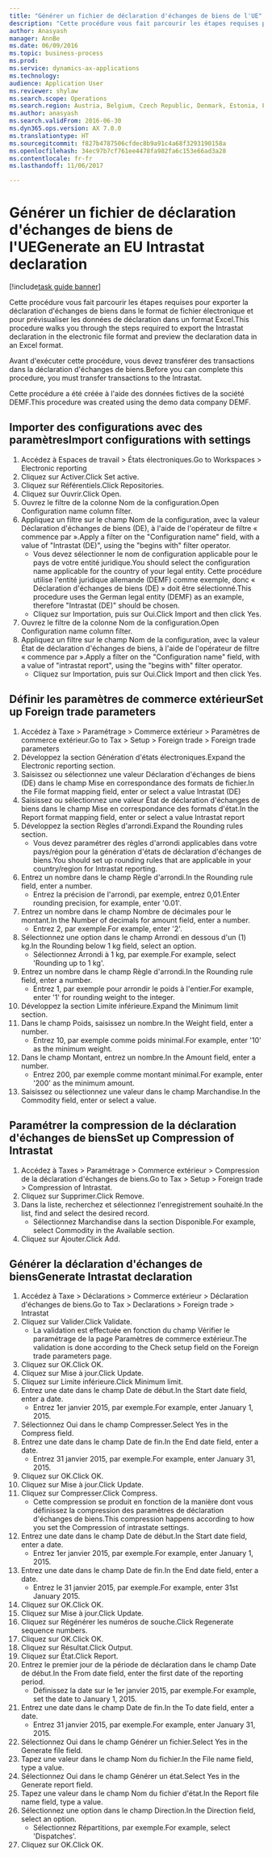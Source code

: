 ```yaml
--- 
title: "Générer un fichier de déclaration d'échanges de biens de l'UE"
description: "Cette procédure vous fait parcourir les étapes requises pour exporter la déclaration d'échanges de biens dans le format de fichier électronique et pour prévisualiser les données de déclaration dans un format Excel."
author: Anasyash
manager: AnnBe
ms.date: 06/09/2016
ms.topic: business-process
ms.prod: 
ms.service: dynamics-ax-applications
ms.technology: 
audience: Application User
ms.reviewer: shylaw
ms.search.scope: Operations
ms.search.region: Austria, Belgium, Czech Republic, Denmark, Estonia, Finland, France, Germany, Hungary, Ireland, Italy, Latvia, Lithuania, Netherlands, Poland, Spain, Sweden, United Kingdom
ms.author: anasyash
ms.search.validFrom: 2016-06-30
ms.dyn365.ops.version: AX 7.0.0
ms.translationtype: HT
ms.sourcegitcommit: f827b4787506cfdec8b9a91c4a68f3293190158a
ms.openlocfilehash: 34ec97b7cf761ee4478fa982fa6c153e66ad3a28
ms.contentlocale: fr-fr
ms.lasthandoff: 11/06/2017

---
```

# <a name="generate-an-eu-intrastat-declaration"></a><span data-ttu-id="34e03-103">Générer un fichier de déclaration d'échanges de biens de l'UE</span><span class="sxs-lookup"><span data-stu-id="34e03-103">Generate an EU Intrastat declaration</span></span>

[!include[task guide banner](../../includes/task-guide-banner.md)]

<span data-ttu-id="34e03-104">Cette procédure vous fait parcourir les étapes requises pour exporter la déclaration d'échanges de biens dans le format de fichier électronique et pour prévisualiser les données de déclaration dans un format Excel.</span><span class="sxs-lookup"><span data-stu-id="34e03-104">This procedure walks you through the steps required to export the Intrastat declaration in the electronic file format and preview the declaration data in an Excel format.</span></span> 

<span data-ttu-id="34e03-105">Avant d'exécuter cette procédure, vous devez transférer des transactions dans la déclaration d'échanges de biens.</span><span class="sxs-lookup"><span data-stu-id="34e03-105">Before you can complete this procedure, you must transfer transactions to the Intrastat.</span></span> 

<span data-ttu-id="34e03-106">Cette procédure a été créée à l'aide des données fictives de la société DEMF.</span><span class="sxs-lookup"><span data-stu-id="34e03-106">This procedure was created using the demo data company DEMF.</span></span>


## <a name="import-configurations-with-settings"></a><span data-ttu-id="34e03-107">Importer des configurations avec des paramètres</span><span class="sxs-lookup"><span data-stu-id="34e03-107">Import configurations with settings</span></span>
1. <span data-ttu-id="34e03-108">Accédez à Espaces de travail > États électroniques.</span><span class="sxs-lookup"><span data-stu-id="34e03-108">Go to Workspaces > Electronic reporting</span></span>
2. <span data-ttu-id="34e03-109">Cliquez sur Activer.</span><span class="sxs-lookup"><span data-stu-id="34e03-109">Click Set active.</span></span>
3. <span data-ttu-id="34e03-110">Cliquez sur Référentiels.</span><span class="sxs-lookup"><span data-stu-id="34e03-110">Click Repositories.</span></span>
4. <span data-ttu-id="34e03-111">Cliquez sur Ouvrir.</span><span class="sxs-lookup"><span data-stu-id="34e03-111">Click Open.</span></span>
5. <span data-ttu-id="34e03-112">Ouvrez le filtre de la colonne Nom de la configuration.</span><span class="sxs-lookup"><span data-stu-id="34e03-112">Open Configuration name column filter.</span></span>
6. <span data-ttu-id="34e03-113">Appliquez un filtre sur le champ Nom de la configuration, avec la valeur Déclaration d'échanges de biens (DE), à l'aide de l'opérateur de filtre « commence par ».</span><span class="sxs-lookup"><span data-stu-id="34e03-113">Apply a filter on the "Configuration name" field, with a value of "Intrastat (DE)", using the "begins with" filter operator.</span></span>
    * <span data-ttu-id="34e03-114">Vous devez sélectionner le nom de configuration applicable pour le pays de votre entité juridique.</span><span class="sxs-lookup"><span data-stu-id="34e03-114">You should select the configuration name applicable for the country of your legal entity.</span></span> <span data-ttu-id="34e03-115">Cette procédure utilise l'entité juridique allemande (DEMF) comme exemple, donc « Déclaration d'échanges de biens (DE) » doit être sélectionné.</span><span class="sxs-lookup"><span data-stu-id="34e03-115">This procedure uses the German legal entity (DEMF) as an example, therefore "Intrastat (DE)" should be chosen.</span></span>  
    * <span data-ttu-id="34e03-116">Cliquez sur Importation, puis sur Oui.</span><span class="sxs-lookup"><span data-stu-id="34e03-116">Click Import and then click Yes.</span></span>  
7. <span data-ttu-id="34e03-117">Ouvrez le filtre de la colonne Nom de la configuration.</span><span class="sxs-lookup"><span data-stu-id="34e03-117">Open Configuration name column filter.</span></span>
8. <span data-ttu-id="34e03-118">Appliquez un filtre sur le champ Nom de la configuration, avec la valeur État de déclaration d'échanges de biens, à l'aide de l'opérateur de filtre « commence par ».</span><span class="sxs-lookup"><span data-stu-id="34e03-118">Apply a filter on the "Configuration name" field, with a value of "intrastat report", using the "begins with" filter operator.</span></span>
    * <span data-ttu-id="34e03-119">Cliquez sur Importation, puis sur Oui.</span><span class="sxs-lookup"><span data-stu-id="34e03-119">Click Import and then click Yes.</span></span>  

## <a name="set-up-foreign-trade-parameters"></a><span data-ttu-id="34e03-120">Définir les paramètres de commerce extérieur</span><span class="sxs-lookup"><span data-stu-id="34e03-120">Set up Foreign trade parameters</span></span>
1. <span data-ttu-id="34e03-121">Accédez à Taxe > Paramétrage > Commerce extérieur > Paramètres de commerce extérieur.</span><span class="sxs-lookup"><span data-stu-id="34e03-121">Go to Tax > Setup > Foreign trade > Foreign trade parameters</span></span>
2. <span data-ttu-id="34e03-122">Développez la section Génération d'états électroniques.</span><span class="sxs-lookup"><span data-stu-id="34e03-122">Expand the Electronic reporting section.</span></span>
3. <span data-ttu-id="34e03-123">Saisissez ou sélectionnez une valeur Déclaration d'échanges de biens (DE) dans le champ Mise en correspondance des formats de fichier.</span><span class="sxs-lookup"><span data-stu-id="34e03-123">In the File format mapping field, enter or select a value Intrastat (DE)</span></span>
4. <span data-ttu-id="34e03-124">Saisissez ou sélectionnez une valeur État de déclaration d'échanges de biens dans le champ Mise en correspondance des formats d'état.</span><span class="sxs-lookup"><span data-stu-id="34e03-124">In the Report format mapping field, enter or select a value Intrastat report</span></span>
5. <span data-ttu-id="34e03-125">Développez la section Règles d'arrondi.</span><span class="sxs-lookup"><span data-stu-id="34e03-125">Expand the Rounding rules section.</span></span>
    * <span data-ttu-id="34e03-126">Vous devez paramétrer des règles d'arrondi applicables dans votre pays/région pour la génération d'états de déclaration d'échanges de biens.</span><span class="sxs-lookup"><span data-stu-id="34e03-126">You should set up rounding rules that are applicable in your country/region for Intrastat reporting.</span></span>  
6. <span data-ttu-id="34e03-127">Entrez un nombre dans le champ Règle d'arrondi.</span><span class="sxs-lookup"><span data-stu-id="34e03-127">In the Rounding rule field, enter a number.</span></span>
    * <span data-ttu-id="34e03-128">Entrez la précision de l'arrondi, par exemple, entrez 0,01.</span><span class="sxs-lookup"><span data-stu-id="34e03-128">Enter rounding precision, for example, enter '0.01'.</span></span>  
7. <span data-ttu-id="34e03-129">Entrez un nombre dans le champ Nombre de décimales pour le montant.</span><span class="sxs-lookup"><span data-stu-id="34e03-129">In the Number of decimals for amount field, enter a number.</span></span>
    * <span data-ttu-id="34e03-130">Entrez 2, par exemple.</span><span class="sxs-lookup"><span data-stu-id="34e03-130">For example, enter '2'.</span></span>  
8. <span data-ttu-id="34e03-131">Sélectionnez une option dans le champ Arrondi en dessous d'un (1) kg.</span><span class="sxs-lookup"><span data-stu-id="34e03-131">In the Rounding below 1 kg field, select an option.</span></span>
    * <span data-ttu-id="34e03-132">Sélectionnez Arrondi à 1 kg, par exemple.</span><span class="sxs-lookup"><span data-stu-id="34e03-132">For example, select 'Rounding up to 1 kg'.</span></span>  
9. <span data-ttu-id="34e03-133">Entrez un nombre dans le champ Règle d'arrondi.</span><span class="sxs-lookup"><span data-stu-id="34e03-133">In the Rounding rule field, enter a number.</span></span>
    * <span data-ttu-id="34e03-134">Entrez 1, par exemple pour arrondir le poids à l'entier.</span><span class="sxs-lookup"><span data-stu-id="34e03-134">For example, enter '1' for rounding weight to the integer.</span></span>  
10. <span data-ttu-id="34e03-135">Développez la section Limite inférieure.</span><span class="sxs-lookup"><span data-stu-id="34e03-135">Expand the Minimum limit section.</span></span>
11. <span data-ttu-id="34e03-136">Dans le champ Poids, saisissez un nombre.</span><span class="sxs-lookup"><span data-stu-id="34e03-136">In the Weight field, enter a number.</span></span>
    * <span data-ttu-id="34e03-137">Entrez 10, par exemple comme poids minimal.</span><span class="sxs-lookup"><span data-stu-id="34e03-137">For example, enter '10' as the minimum weight.</span></span>  
12. <span data-ttu-id="34e03-138">Dans le champ Montant, entrez un nombre.</span><span class="sxs-lookup"><span data-stu-id="34e03-138">In the Amount field, enter a number.</span></span>
    * <span data-ttu-id="34e03-139">Entrez 200, par exemple comme montant minimal.</span><span class="sxs-lookup"><span data-stu-id="34e03-139">For example, enter '200' as the minimum amount.</span></span>  
13. <span data-ttu-id="34e03-140">Saisissez ou sélectionnez une valeur dans le champ Marchandise.</span><span class="sxs-lookup"><span data-stu-id="34e03-140">In the Commodity field, enter or select a value.</span></span>

## <a name="set-up-compression-of-intrastat"></a><span data-ttu-id="34e03-141">Paramétrer la compression de la déclaration d'échanges de biens</span><span class="sxs-lookup"><span data-stu-id="34e03-141">Set up Compression of Intrastat</span></span>
1. <span data-ttu-id="34e03-142">Accédez à Taxes > Paramétrage > Commerce extérieur > Compression de la déclaration d'échanges de biens.</span><span class="sxs-lookup"><span data-stu-id="34e03-142">Go to Tax > Setup > Foreign trade > Compression of Intrastat.</span></span>
2. <span data-ttu-id="34e03-143">Cliquez sur Supprimer.</span><span class="sxs-lookup"><span data-stu-id="34e03-143">Click Remove.</span></span>
3. <span data-ttu-id="34e03-144">Dans la liste, recherchez et sélectionnez l'enregistrement souhaité.</span><span class="sxs-lookup"><span data-stu-id="34e03-144">In the list, find and select the desired record.</span></span>
    * <span data-ttu-id="34e03-145">Sélectionnez Marchandise dans la section Disponible.</span><span class="sxs-lookup"><span data-stu-id="34e03-145">For example, select Commodity in the Available section.</span></span>  
4. <span data-ttu-id="34e03-146">Cliquez sur Ajouter.</span><span class="sxs-lookup"><span data-stu-id="34e03-146">Click Add.</span></span>

## <a name="generate-intrastat-declaration"></a><span data-ttu-id="34e03-147">Générer la déclaration d'échanges de biens</span><span class="sxs-lookup"><span data-stu-id="34e03-147">Generate Intrastat declaration</span></span>
1. <span data-ttu-id="34e03-148">Accédez à Taxe > Déclarations > Commerce extérieur > Déclaration d'échanges de biens.</span><span class="sxs-lookup"><span data-stu-id="34e03-148">Go to Tax > Declarations > Foreign trade > Intrastat</span></span>
2. <span data-ttu-id="34e03-149">Cliquez sur Valider.</span><span class="sxs-lookup"><span data-stu-id="34e03-149">Click Validate.</span></span>
    * <span data-ttu-id="34e03-150">La validation est effectuée en fonction du champ Vérifier le paramétrage de la page Paramètres de commerce extérieur.</span><span class="sxs-lookup"><span data-stu-id="34e03-150">The validation is done according to the Check setup field on the Foreign trade parameters page.</span></span>  
3. <span data-ttu-id="34e03-151">Cliquez sur OK.</span><span class="sxs-lookup"><span data-stu-id="34e03-151">Click OK.</span></span>
4. <span data-ttu-id="34e03-152">Cliquez sur Mise à jour.</span><span class="sxs-lookup"><span data-stu-id="34e03-152">Click Update.</span></span>
5. <span data-ttu-id="34e03-153">Cliquez sur Limite inférieure.</span><span class="sxs-lookup"><span data-stu-id="34e03-153">Click Minimum limit.</span></span>
6. <span data-ttu-id="34e03-154">Entrez une date dans le champ Date de début.</span><span class="sxs-lookup"><span data-stu-id="34e03-154">In the Start date field, enter a date.</span></span>
    * <span data-ttu-id="34e03-155">Entrez 1er janvier 2015, par exemple.</span><span class="sxs-lookup"><span data-stu-id="34e03-155">For example, enter January 1, 2015.</span></span>  
7. <span data-ttu-id="34e03-156">Sélectionnez Oui dans le champ Compresser.</span><span class="sxs-lookup"><span data-stu-id="34e03-156">Select Yes in the Compress field.</span></span>
8. <span data-ttu-id="34e03-157">Entrez une date dans le champ Date de fin.</span><span class="sxs-lookup"><span data-stu-id="34e03-157">In the End date field, enter a date.</span></span>
    * <span data-ttu-id="34e03-158">Entrez 31 janvier 2015, par exemple.</span><span class="sxs-lookup"><span data-stu-id="34e03-158">For example, enter January 31, 2015.</span></span>  
9. <span data-ttu-id="34e03-159">Cliquez sur OK.</span><span class="sxs-lookup"><span data-stu-id="34e03-159">Click OK.</span></span>
10. <span data-ttu-id="34e03-160">Cliquez sur Mise à jour.</span><span class="sxs-lookup"><span data-stu-id="34e03-160">Click Update.</span></span>
11. <span data-ttu-id="34e03-161">Cliquez sur Compresser.</span><span class="sxs-lookup"><span data-stu-id="34e03-161">Click Compress.</span></span>
    * <span data-ttu-id="34e03-162">Cette compression se produit en fonction de la manière dont vous définissez la compression des paramètres de déclaration d'échanges de biens.</span><span class="sxs-lookup"><span data-stu-id="34e03-162">This compression happens according to how you set the Compression of intrastate settings.</span></span>  
12. <span data-ttu-id="34e03-163">Entrez une date dans le champ Date de début.</span><span class="sxs-lookup"><span data-stu-id="34e03-163">In the Start date field, enter a date.</span></span>
    * <span data-ttu-id="34e03-164">Entrez 1er janvier 2015, par exemple.</span><span class="sxs-lookup"><span data-stu-id="34e03-164">For example, enter January 1, 2015.</span></span>  
13. <span data-ttu-id="34e03-165">Entrez une date dans le champ Date de fin.</span><span class="sxs-lookup"><span data-stu-id="34e03-165">In the End date field, enter a date.</span></span>
    * <span data-ttu-id="34e03-166">Entrez le 31 janvier 2015, par exemple.</span><span class="sxs-lookup"><span data-stu-id="34e03-166">For example, enter 31st January 2015.</span></span>  
14. <span data-ttu-id="34e03-167">Cliquez sur OK.</span><span class="sxs-lookup"><span data-stu-id="34e03-167">Click OK.</span></span>
15. <span data-ttu-id="34e03-168">Cliquez sur Mise à jour.</span><span class="sxs-lookup"><span data-stu-id="34e03-168">Click Update.</span></span>
16. <span data-ttu-id="34e03-169">Cliquez sur Régénérer les numéros de souche.</span><span class="sxs-lookup"><span data-stu-id="34e03-169">Click Regenerate sequence numbers.</span></span>
17. <span data-ttu-id="34e03-170">Cliquez sur OK.</span><span class="sxs-lookup"><span data-stu-id="34e03-170">Click OK.</span></span>
18. <span data-ttu-id="34e03-171">Cliquez sur Résultat.</span><span class="sxs-lookup"><span data-stu-id="34e03-171">Click Output.</span></span>
19. <span data-ttu-id="34e03-172">Cliquez sur État.</span><span class="sxs-lookup"><span data-stu-id="34e03-172">Click Report.</span></span>
20. <span data-ttu-id="34e03-173">Entrez le premier jour de la période de déclaration dans le champ Date de début.</span><span class="sxs-lookup"><span data-stu-id="34e03-173">In the From date field, enter the first date of the reporting period.</span></span>
    * <span data-ttu-id="34e03-174">Définissez la date sur le 1er janvier 2015, par exemple.</span><span class="sxs-lookup"><span data-stu-id="34e03-174">For example, set the date to January 1, 2015.</span></span>  
21. <span data-ttu-id="34e03-175">Entrez une date dans le champ Date de fin.</span><span class="sxs-lookup"><span data-stu-id="34e03-175">In the To date field, enter a date.</span></span>
    * <span data-ttu-id="34e03-176">Entrez 31 janvier 2015, par exemple.</span><span class="sxs-lookup"><span data-stu-id="34e03-176">For example, enter January 31, 2015.</span></span>  
22. <span data-ttu-id="34e03-177">Sélectionnez Oui dans le champ Générer un fichier.</span><span class="sxs-lookup"><span data-stu-id="34e03-177">Select Yes in the Generate file field.</span></span>
23. <span data-ttu-id="34e03-178">Tapez une valeur dans le champ Nom du fichier.</span><span class="sxs-lookup"><span data-stu-id="34e03-178">In the File name field, type a value.</span></span>
24. <span data-ttu-id="34e03-179">Sélectionnez Oui dans le champ Générer un état.</span><span class="sxs-lookup"><span data-stu-id="34e03-179">Select Yes in the Generate report field.</span></span>
25. <span data-ttu-id="34e03-180">Tapez une valeur dans le champ Nom du fichier d'état.</span><span class="sxs-lookup"><span data-stu-id="34e03-180">In the Report file name field, type a value.</span></span>
26. <span data-ttu-id="34e03-181">Sélectionnez une option dans le champ Direction.</span><span class="sxs-lookup"><span data-stu-id="34e03-181">In the Direction field, select an option.</span></span>
    * <span data-ttu-id="34e03-182">Sélectionnez Répartitions, par exemple.</span><span class="sxs-lookup"><span data-stu-id="34e03-182">For example, select 'Dispatches'.</span></span>  
27. <span data-ttu-id="34e03-183">Cliquez sur OK.</span><span class="sxs-lookup"><span data-stu-id="34e03-183">Click OK.</span></span>


